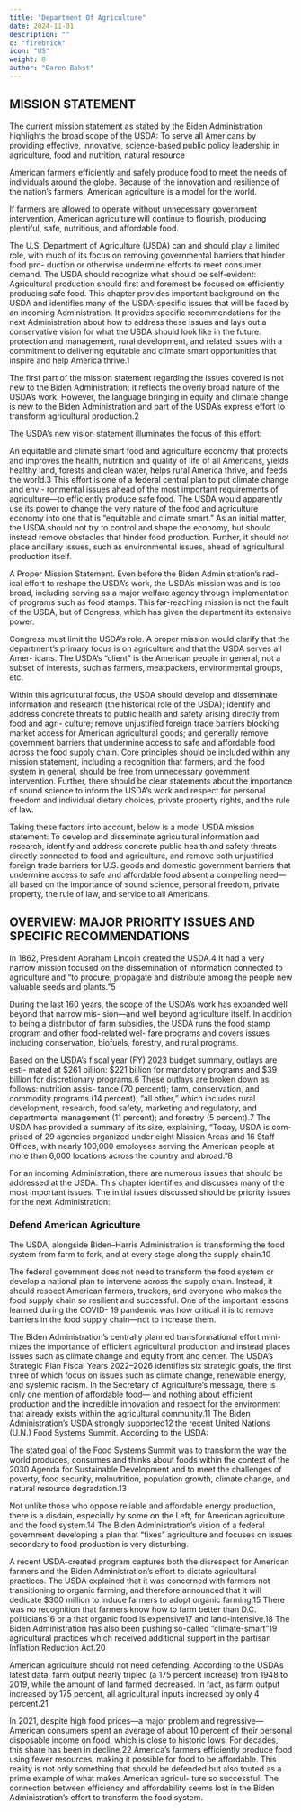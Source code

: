 ```yaml
---
title: "Department Of Agriculture"
date: 2024-11-01
description: ""
c: "firebrick"
icon: "US"
weight: 8
author: "Daren Bakst"
---
```



## MISSION STATEMENT

The current mission statement as stated by the Biden Administration highlights
the broad scope of the USDA:
To serve all Americans by providing effective, innovative, science-based
public policy leadership in agriculture, food and nutrition, natural resource

American farmers efficiently and safely produce food to meet the needs of individuals around the globe. Because of the innovation and resilience of the nation’s farmers, American agriculture is a model for the world. 

If farmers are allowed to operate without unnecessary government intervention,
American agriculture will continue to flourish, producing plentiful, safe, nutritious,
and affordable food.

The U.S. Department of Agriculture (USDA) can and should play a limited role,
with much of its focus on removing governmental barriers that hinder food pro-
duction or otherwise undermine efforts to meet consumer demand. The USDA
should recognize what should be self-evident: Agricultural production should first
and foremost be focused on efficiently producing safe food.
This chapter provides important background on the USDA and identifies many
of the USDA-specific issues that will be faced by an incoming Administration. It
provides specific recommendations for the next Administration about how to
address these issues and lays out a conservative vision for what the USDA should
look like in the future.
protection and management, rural development, and related issues with a
commitment to delivering equitable and climate smart opportunities that
inspire and help America thrive.1

The first part of the mission statement regarding the issues covered is not new
to the Biden Administration; it reflects the overly broad nature of the USDA’s work.
However, the language bringing in equity and climate change is new to the Biden
Administration and part of the USDA’s express effort to transform agricultural
production.2

The USDA’s new vision statement illuminates the focus of this effort:

An equitable and climate smart food and agriculture economy that protects and
improves the health, nutrition and quality of life of all Americans, yields healthy
land, forests and clean water, helps rural America thrive, and feeds the world.3
This effort is one of a federal central plan to put climate change and envi-
ronmental issues ahead of the most important requirements of agriculture—to
efficiently produce safe food. The USDA would apparently use its power to change
the very nature of the food and agriculture economy into one that is “equitable and
climate smart.” As an initial matter, the USDA should not try to control and shape
the economy, but should instead remove obstacles that hinder food production.
Further, it should not place ancillary issues, such as environmental issues, ahead
of agricultural production itself.

A Proper Mission Statement. Even before the Biden Administration’s rad-
ical effort to reshape the USDA’s work, the USDA’s mission was and is too broad,
including serving as a major welfare agency through implementation of programs
such as food stamps. This far-reaching mission is not the fault of the USDA, but of
Congress, which has given the department its extensive power.

Congress must limit the USDA’s role. A proper mission would clarify that the
department’s primary focus is on agriculture and that the USDA serves all Amer-
icans. The USDA’s “client” is the American people in general, not a subset of
interests, such as farmers, meatpackers, environmental groups, etc.

Within this agricultural focus, the USDA should develop and disseminate information and research (the historical role of the USDA); identify and address concrete threats to public health and safety arising directly from food and agri- culture; remove unjustified foreign trade barriers blocking market access for American agricultural goods; and generally remove government barriers that undermine access to safe and affordable food across the food supply chain. Core principles should be included within any mission statement, including a recognition that farmers, and the food system in general, should be free from unnecessary government intervention. Further, there should be clear statements about the importance of sound science to inform the USDA’s work and respect for personal freedom and individual dietary choices, private property rights, and the rule of law.

Taking these factors into account, below is a model USDA mission statement: To develop and disseminate agricultural information and research, identify and address concrete public health and safety threats directly connected to food and agriculture, and remove both unjustified foreign trade barriers for U.S. goods and domestic government barriers that undermine access to safe and affordable food absent a compelling need—all based on the importance of sound science, personal freedom, private property, the rule of law, and service to all Americans.


## OVERVIEW: MAJOR PRIORITY ISSUES AND SPECIFIC RECOMMENDATIONS

In 1862, President Abraham Lincoln created the USDA.4 It had a very narrow mission focused on the dissemination of information connected to agriculture and “to procure, propagate and distribute among the people new valuable seeds and plants.”5 

During the last 160 years, the scope of the USDA’s work has expanded well beyond that narrow mis- sion—and well beyond agriculture itself. In addition to being a distributor of farm subsidies, the USDA runs the food stamp program and other food-related wel- fare programs and covers issues including conservation, biofuels, forestry, and rural programs.

Based on the USDA’s fiscal year (FY) 2023 budget summary, outlays are esti- mated at $261 billion: $221 billion for mandatory programs and $39 billion for discretionary programs.6 These outlays are broken down as follows: nutrition assis- tance (70 percent); farm, conservation, and commodity programs (14 percent); “all other,” which includes rural development, research, food safety, marketing and regulatory, and departmental management (11 percent); and forestry (5 percent).7 The USDA has provided a summary of its size, explaining, “Today, USDA is com- prised of 29 agencies organized under eight Mission Areas and 16 Staff Offices, with nearly 100,000 employees serving the American people at more than 6,000 locations across the country and abroad.”8

For an incoming Administration, there are numerous issues that should be
addressed at the USDA. This chapter identifies and discusses many of the most
important issues. The initial issues discussed should be priority issues for the next
Administration:


### Defend American Agriculture

The USDA, alongside Biden–Harris Administration is transforming the food system from farm to fork, and at every stage along the supply chain.10

The federal government does not need to transform the food system or develop a national plan to intervene across the supply chain. Instead, it should respect American farmers, truckers, and everyone who makes the food supply chain so resilient and successful. One of the important lessons learned during the COVID- 19 pandemic was how critical it is to remove barriers in the food supply chain—not to increase them.

The Biden Administration’s centrally planned transformational effort mini- mizes the importance of efficient agricultural production and instead places issues such as climate change and equity front and center. The USDA’s Strategic Plan Fiscal Years 2022–2026 identifies six strategic goals, the first three of which focus on issues such as climate change, renewable energy, and systemic racism. In the Secretary of Agriculture’s message, there is only one mention of affordable food— and nothing about efficient production and the incredible innovation and respect for the environment that already exists within the agricultural community.11 The Biden Administration’s USDA strongly supported12 the recent United Nations (U.N.) Food Systems Summit. According to the USDA:

The stated goal of the Food Systems Summit was to transform the way the
world produces, consumes and thinks about foods within the context of the
2030 Agenda for Sustainable Development and to meet the challenges of
poverty, food security, malnutrition, population growth, climate change, and
natural resource degradation.13

Not unlike those who oppose reliable and affordable energy production, there
is a disdain, especially by some on the Left, for American agriculture and the food
system.14 The Biden Administration’s vision of a federal government developing
a plan that “fixes” agriculture and focuses on issues secondary to food production
is very disturbing.

A recent USDA-created program captures both the disrespect for American
farmers and the Biden Administration’s effort to dictate agricultural practices.
The USDA explained that it was concerned with farmers not transitioning to
organic farming, and therefore announced that it will dedicate $300 million to induce farmers to adopt organic farming.15 There was no recognition that farmers
know how to farm better than D.C. politicians16 or a that organic food is expensive17
and land-intensive.18 The Biden Administration has also been pushing so-called
“climate-smart”19 agricultural practices which received additional support in the
partisan Inflation Reduction Act.20

American agriculture should not need defending. According to the USDA’s latest
data, farm output nearly tripled (a 175 percent increase) from 1948 to 2019, while
the amount of land farmed decreased. In fact, as farm output increased by 175
percent, all agricultural inputs increased by only 4 percent.21

In 2021, despite high food prices—a major problem and regressive—American consumers spent an average of about 10 percent of their personal disposable income on food, which is close to historic lows. For decades, this share has been in
decline.22 America’s farmers efficiently produce food using fewer resources, making
it possible for food to be affordable. This reality is not only something that should
be defended but also touted as a prime example of what makes American agricul-
ture so successful. The connection between efficiency and affordability seems lost
in the Biden Administration’s effort to transform the food system.

